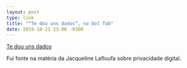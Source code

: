 ```yaml
---
layout: post
type: link
title: "“Te dou uns dados”, no Uol Tab"
date: 2019-10-21 13:00 -0300
---
```

[Te dou uns dados](https://tab.uol.com.br/edicao/privacidade/) 

Fui fonte na matéria da Jacqueline Lafloufa sobre privacidade digital.